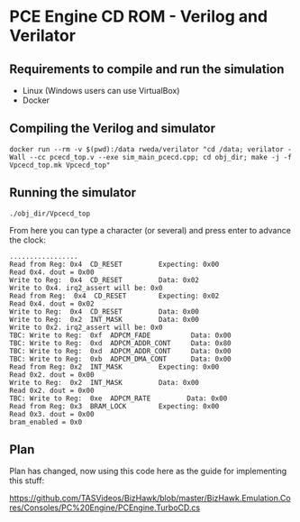 # PCE Engine CD ROM - Verilog and Verilator

## Requirements to compile and run the simulation

- Linux (Windows users can use VirtualBox)
- Docker

## Compiling the Verilog and simulator

```
docker run --rm -v $(pwd):/data rweda/verilator "cd /data; verilator -Wall --cc pcecd_top.v --exe sim_main_pcecd.cpp; cd obj_dir; make -j -f Vpcecd_top.mk Vpcecd_top"
```

## Running the simulator

```
./obj_dir/Vpcecd_top
```
From here you can type a character (or several) and press enter to advance the clock:
```
.................
Read from Reg: 0x4  CD_RESET         Expecting: 0x00
Read 0x4. dout = 0x00
Write to Reg:  0x4  CD_RESET         Data: 0x02
Write to 0x4. irq2_assert will be: 0x0
Read from Reg:  0x4  CD_RESET        Expecting: 0x02
Read 0x4. dout = 0x02
Write to Reg:  0x4  CD_RESET         Data: 0x00
Write to Reg:  0x2  INT_MASK         Data: 0x00
Write to 0x2. irq2_assert will be: 0x0
TBC: Write to Reg:  0xf  ADPCM_FADE          Data: 0x00
TBC: Write to Reg:  0xd  ADPCM_ADDR_CONT     Data: 0x80
TBC: Write to Reg:  0xd  ADPCM_ADDR_CONT     Data: 0x00
TBC: Write to Reg:  0xb  ADPCM_DMA_CONT      Data: 0x00
Read from Reg: 0x2  INT_MASK         Expecting: 0x00
Read 0x2. dout = 0x00
Write to Reg:  0x2  INT_MASK         Data: 0x00
Read 0x2. dout = 0x00
TBC: Write to Reg:  0xe  ADPCM_RATE         Data: 0x00
Read from Reg: 0x3  BRAM_LOCK        Expecting: 0x00
Read 0x3. dout = 0x00
bram_enabled = 0x0
```

## Plan

Plan has changed, now using this code here as the guide for implementing this stuff:

https://github.com/TASVideos/BizHawk/blob/master/BizHawk.Emulation.Cores/Consoles/PC%20Engine/PCEngine.TurboCD.cs